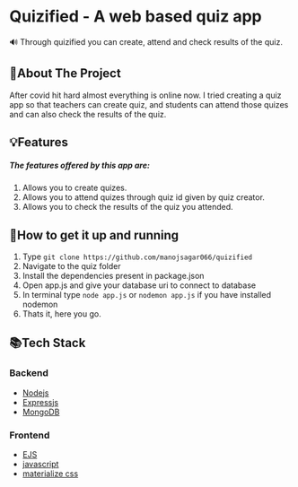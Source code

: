 # Quizified - A web based quiz app
🔊 Through quizified you can create, attend and check results of the quiz.

## 🤔About The Project
After covid hit hard almost everything is online now. I tried creating a quiz app so that teachers can create quiz, and students can attend those quizes and can also check the results of the quiz.
## 💡Features
##### The features offered by this app are:
1. Allows you to create quizes.                                                                                                             
2. Allows you to attend quizes through quiz id given by quiz creator.                                                                                                               
3. Allows you to check the results of the quiz you attended.                                                                              
                                                                                                        
## 🏃How to get it up and running
1. Type `git clone https://github.com/manojsagar066/quizified`
2. Navigate to the quiz folder
3. Install the dependencies present in package.json 
4. Open app.js and give your database uri to connect to database
5. In terminal type `node app.js` or `nodemon app.js` if you have installed nodemon
6. Thats it, here you go.
## 📚Tech Stack
### Backend
* [Nodejs](https://nodejs.org/en/docs)    
* [Expressjs](https://expressjs.com/)                                                                                                        
* [MongoDB](https://docs.mongodb.com)
### Frontend
* [EJS](https://ejs.co/)                                                                                                                        
* [javascript](https://www.javascript.com/)                                                                                                                               
* [materialize css](https://materializecss.com/)                                                                                                                                   
